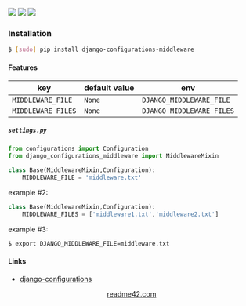 <!--
https://readme42.com
-->


[![](https://img.shields.io/pypi/v/django-configurations-middleware.svg?maxAge=3600)](https://pypi.org/project/django-configurations-middleware/)
[![](https://img.shields.io/badge/License-Unlicense-blue.svg?longCache=True)](https://unlicense.org/)
[![](https://github.com/andrewp-as-is/django-configurations-middleware.py/workflows/tests42/badge.svg)](https://github.com/andrewp-as-is/django-configurations-middleware.py/actions)

### Installation
```bash
$ [sudo] pip install django-configurations-middleware
```

#### Features
key  | default value  | env
-|-|-
`MIDDLEWARE_FILE` | `None` | `DJANGO_MIDDLEWARE_FILE`
`MIDDLEWARE_FILES` | `None` | `DJANGO_MIDDLEWARE_FILES`

##### `settings.py`
```python
from configurations import Configuration
from django_configurations_middleware import MiddlewareMixin

class Base(MiddlewareMixin,Configuration):
    MIDDLEWARE_FILE = 'middleware.txt'

```

example #2:
```python
class Base(MiddlewareMixin,Configuration):
    MIDDLEWARE_FILES = ['middleware1.txt','middleware2.txt']
```

example #3:
```bash
$ export DJANGO_MIDDLEWARE_FILE=middleware.txt
```

#### Links
+   [django-configurations](https://github.com/jazzband/django-configurations)

<p align="center">
    <a href="https://readme42.com/">readme42.com</a>
</p>
